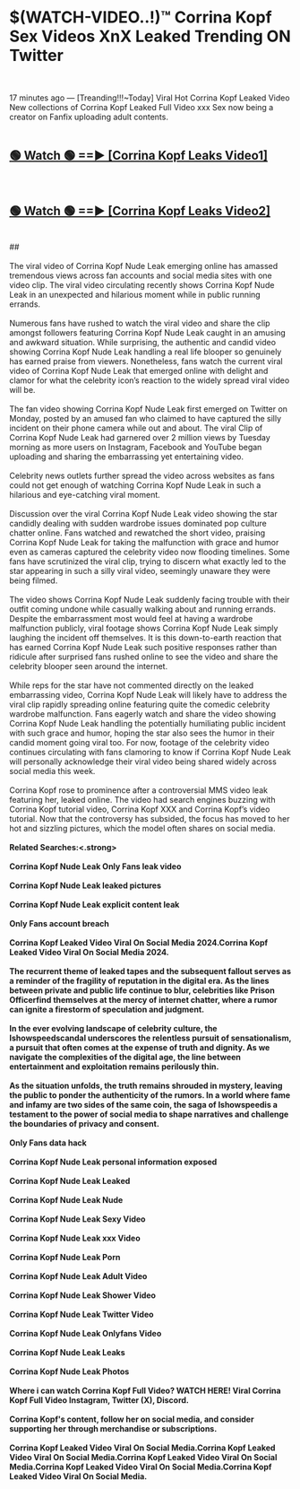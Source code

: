 # $(WATCH-VIDEO..!)™ Corrina Kopf Sex Videos XnX Leaked Trending ON Twitter<br>
<br>

17 minutes ago — [Treanding!!!~Today] Viral Hot Corrina Kopf Leaked Video New collections of Corrina Kopf Leaked Full Video xxx Sex now being a creator on Fanfix uploading adult contents.
<br>
 <br>

##  <a href="https://best2vid.blogspot.com?title=Corrina_Kopf">🟢 Watch 🟢 ==► [Corrina Kopf Leaks Video1]</a><br>
  <br>

##  <a href="https://best2vid.blogspot.com?title=Corrina_Kopf">🟢 Watch 🟢 ==► [Corrina Kopf Leaks Video2]</a><br>
  <br>
  ##
  <br>
  <br>
The viral video of Corrina Kopf Nude Leak emerging online has amassed tremendous views across fan accounts and social media sites with one video clip. The viral video circulating recently shows Corrina Kopf Nude Leak in an unexpected and hilarious moment while in public running errands.
<br><br>
Numerous fans have rushed to watch the viral video and share the clip amongst followers featuring Corrina Kopf Nude Leak caught in an amusing and awkward situation. While surprising, the authentic and candid video showing Corrina Kopf Nude Leak handling a real life blooper so genuinely has earned praise from viewers. Nonetheless, fans watch the current viral video of Corrina Kopf Nude Leak that emerged online with delight and clamor for what the celebrity icon’s reaction to the widely spread viral video will be.
<br><br>
The fan video showing Corrina Kopf Nude Leak first emerged on Twitter on Monday, posted by an amused fan who claimed to have captured the silly incident on their phone camera while out and about. The viral Clip of Corrina Kopf Nude Leak had garnered over 2 million views by Tuesday morning as more users on Instagram, Facebook and YouTube began uploading and sharing the embarrassing yet entertaining video.
<br><br>
Celebrity news outlets further spread the video across websites as fans could not get enough of watching Corrina Kopf Nude Leak in such a hilarious and eye-catching viral moment.
<br><br>
Discussion over the viral Corrina Kopf Nude Leak video showing the star candidly dealing with sudden wardrobe issues dominated pop culture chatter online. Fans watched and rewatched the short video, praising Corrina Kopf Nude Leak for taking the malfunction with grace and humor even as cameras captured the celebrity video now flooding timelines. Some fans have scrutinized the viral clip, trying to discern what exactly led to the star appearing in such a silly viral video, seemingly unaware they were being filmed.
<br><br>
The video shows Corrina Kopf Nude Leak suddenly facing trouble with their outfit coming undone while casually walking about and running errands. Despite the embarrassment most would feel at having a wardrobe malfunction publicly, viral footage shows Corrina Kopf Nude Leak simply laughing the incident off themselves. It is this down-to-earth reaction that has earned Corrina Kopf Nude Leak such positive responses rather than ridicule after surprised fans rushed online to see the video and share the celebrity blooper seen around the internet.
<br><br>
While reps for the star have not commented directly on the leaked embarrassing video, Corrina Kopf Nude Leak will likely have to address the viral clip rapidly spreading online featuring quite the comedic celebrity wardrobe malfunction. Fans eagerly watch and share the video showing Corrina Kopf Nude Leak handling the potentially humiliating public incident with such grace and humor, hoping the star also sees the humor in their candid moment going viral too. For now, footage of the celebrity video continues circulating with fans clamoring to know if Corrina Kopf Nude Leak will personally acknowledge their viral video being shared widely across social media this week.
<br><br>
Corrina Kopf rose to prominence after a controversial MMS video leak featuring her, leaked online. The video had search engines buzzing with Corrina Kopf tutorial video, Corrina Kopf XXX and Corrina Kopf’s video tutorial. Now that the controversy has subsided, the focus has moved to her hot and sizzling pictures, which the model often shares on social media.
<br><br>
<strong>Related Searches:<.strong>
<br><br>
Corrina Kopf Nude Leak Only Fans leak video
<br><br>
Corrina Kopf Nude Leak leaked pictures
<br><br>
Corrina Kopf Nude Leak explicit content leak
<br><br>
Only Fans account breach
<br><br>
Corrina Kopf Leaked Video Viral On Social Media 2024.Corrina Kopf Leaked Video Viral On Social Media 2024.
<br><br>
The recurrent theme of leaked tapes and the subsequent fallout serves as a reminder of the fragility of reputation in the digital era. As the lines between private and public life continue to blur, celebrities like Prison Officerfind themselves at the mercy of internet chatter, where a rumor can ignite a firestorm of speculation and judgment.
<br><br>
In the ever evolving landscape of celebrity culture, the Ishowspeedscandal underscores the relentless pursuit of sensationalism, a pursuit that often comes at the expense of truth and dignity. As we navigate the complexities of the digital age, the line between entertainment and exploitation remains perilously thin.
<br><br>
As the situation unfolds, the truth remains shrouded in mystery, leaving the public to ponder the authenticity of the rumors. In a world where fame and infamy are two sides of the same coin, the saga of Ishowspeedis a testament to the power of social media to shape narratives and challenge the boundaries of privacy and consent.
<br><br>
Only Fans data hack
<br><br>
Corrina Kopf Nude Leak personal information exposed
<br><br>
Corrina Kopf Nude Leak Leaked
<br><br>
Corrina Kopf Nude Leak Nude
<br><br>
Corrina Kopf Nude Leak Sexy Video
<br><br>
Corrina Kopf Nude Leak xxx Video
<br><br>
Corrina Kopf Nude Leak Porn
<br><br>
Corrina Kopf Nude Leak Adult Video
<br><br>
Corrina Kopf Nude Leak Shower Video
<br><br>
Corrina Kopf Nude Leak Twitter Video
<br><br>
Corrina Kopf Nude Leak Onlyfans Video
<br><br>
Corrina Kopf Nude Leak Leaks
<br><br>
Corrina Kopf Nude Leak Photos
<br><br>
Where i can watch Corrina Kopf Full Video? WATCH HERE! Viral Corrina Kopf Full Video Instagram, Twitter (X), Discord.
<br><br>
Corrina Kopf's content, follow her on social media, and consider supporting her through merchandise or subscriptions.
<br><br>
Corrina Kopf Leaked Video Viral On Social Media.Corrina Kopf Leaked Video Viral On Social Media.Corrina Kopf Leaked Video Viral On Social Media.Corrina Kopf Leaked Video Viral On Social Media.Corrina Kopf Leaked Video Viral On Social Media.